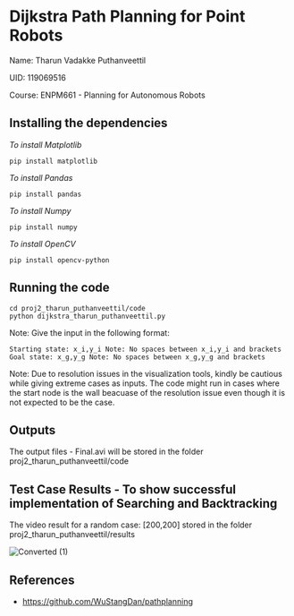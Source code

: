 # Dijkstra Path Planning for Point Robots
Name: Tharun Vadakke Puthanveettil

UID: 119069516

Course:  ENPM661 - Planning for Autonomous Robots

## Installing the dependencies

*To install Matplotlib*
```
pip install matplotlib
```
*To install Pandas*
```
pip install pandas
```
*To install Numpy*
```
pip install numpy
```
*To install OpenCV*
```
pip install opencv-python
```

## Running the code
```
cd proj2_tharun_puthanveettil/code
python dijkstra_tharun_puthanveettil.py
```
Note:
Give the input in the following format:
```
Starting state: x_i,y_i Note: No spaces between x_i,y_i and brackets
Goal state: x_g,y_g Note: No spaces between x_g,y_g and brackets
```
Note: Due to resolution issues in the visualization tools, kindly be cautious while giving extreme cases as inputs. The code might run in cases where the start node is the wall beacuase of the resolution issue even though it is not expected to be the case.

## Outputs
The output files - Final.avi will be stored in the folder proj2_tharun_puthanveettil/code


## Test Case Results - To show successful implementation of Searching and Backtracking
The video result for a random case: [200,200] stored in the folder proj2_tharun_puthanveettil/results

![Converted (1)](https://github.com/tvpian/Dijkstra-Path-Planning/assets/41953267/ed504298-405d-4791-8870-4d22732f8f6e)



## References
- https://github.com/WuStangDan/pathplanning
